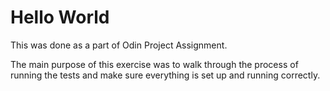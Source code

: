 # Hello World

This was done as a part of Odin Project Assignment. 

The main purpose of this exercise was to walk through the process of running the tests and make sure everything is set up and running correctly. 